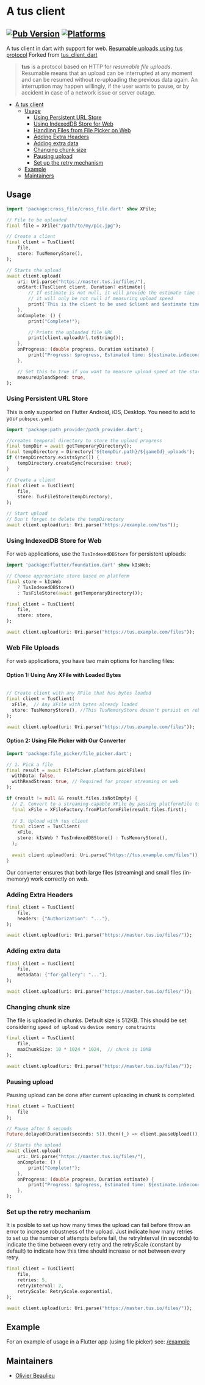 # A tus client

[![Pub Version](https://img.shields.io/pub/v/another_tus_client)](https://pub.dev/packages/another_tus_client)
[![Platforms](https://img.shields.io/badge/platforms-web%20%7C%20android%20%7C%20ios%20%7C%20desktop-lightgrey)](https://pub.dev/packages/another_tus_client)
---

A tus client in dart with support for web. [Resumable uploads using tus protocol](https://tus.io/)
Forked from [tus_client_dart](https://pub.dev/packages/tus_client_dart)

> **tus** is a protocol based on HTTP for _resumable file uploads_. Resumable
> means that an upload can be interrupted at any moment and can be resumed without
> re-uploading the previous data again. An interruption may happen willingly, if
> the user wants to pause, or by accident in case of a network issue or server
> outage.

- [A tus client](#a-tus-client)
  - [Usage](#usage)
    - [Using Persistent URL Store](#using-persistent-url-store)
    - [Using IndexedDB Store for Web](#using-indexeddb-store-for-web)
    - [Handling Files from File Picker on Web](#handling-files-from-file-picker-on-web)
    - [Adding Extra Headers](#adding-extra-headers)
    - [Adding extra data](#adding-extra-data)
    - [Changing chunk size](#changing-chunk-size)
    - [Pausing upload](#pausing-upload)
    - [Set up the retry mechanism](#set-up-the-retry-mechanism)
  - [Example](#example)
  - [Maintainers](#maintainers)

## Usage

```dart
import 'package:cross_file/cross_file.dart' show XFile;

// File to be uploaded
final file = XFile("/path/to/my/pic.jpg");

// Create a client
final client = TusClient(
    file,
    store: TusMemoryStore(),
);

// Starts the upload
await client.upload(
    uri: Uri.parse("https://master.tus.io/files/"),
    onStart:(TusClient client, Duration? estimate){
        // If estimate is not null, it will provide the estimate time for completion
        // it will only be not null if measuring upload speed
        print('This is the client to be used $client and $estimate time');
    },
    onComplete: () {
        print("Complete!");

        // Prints the uploaded file URL
        print(client.uploadUrl.toString());
    },
    onProgress: (double progress, Duration estimate) {
        print("Progress: $progress, Estimated time: ${estimate.inSeconds}");
    },

    // Set this to true if you want to measure upload speed at the start of the upload
    measureUploadSpeed: true,
);
```

### Using Persistent URL Store

This is only supported on Flutter Android, iOS, Desktop.
You need to add to your `pubspec.yaml`:

```dart
import 'package:path_provider/path_provider.dart';

//creates temporal directory to store the upload progress
final tempDir = await getTemporaryDirectory();
final tempDirectory = Directory('${tempDir.path}/${gameId}_uploads');
if (!tempDirectory.existsSync()) {
    tempDirectory.createSync(recursive: true);
}

// Create a client
final client = TusClient(
    file,
    store: TusFileStore(tempDirectory),
);

// Start upload
// Don't forget to delete the tempDirectory
await client.upload(uri: Uri.parse("https://example.com/tus"));
```

### Using IndexedDB Store for Web

For web applications, use the `TusIndexedDBStore` for persistent uploads:

```dart
import 'package:flutter/foundation.dart' show kIsWeb;

// Choose appropriate store based on platform
final store = kIsWeb 
    ? TusIndexedDBStore() 
    : TusFileStore(await getTemporaryDirectory());

final client = TusClient(
    file,
    store: store,
);

await client.upload(uri: Uri.parse("https://tus.example.com/files"));
```

### Web File Uploads

For web applications, you have two main options for handling files:

#### Option 1: Using Any XFile with Loaded Bytes

```dart

// Create client with any XFile that has bytes loaded
final client = TusClient(
  xFile,  // Any XFile with bytes already loaded
  store: TusMemoryStore(), //This TusMemoryStore doesn't persist on reboots.
);

await client.upload(uri: Uri.parse("https://tus.example.com/files"));
```

#### Option 2: Using File Picker with Our Converter

```dart
import 'package:file_picker/file_picker.dart';

// 1. Pick a file
final result = await FilePicker.platform.pickFiles(
  withData: false,   
  withReadStream: true, // Required for proper streaming on web
);

if (result != null && result.files.isNotEmpty) {
  // 2. Convert to a streaming-capable XFile by passing platformFile to our XFileFactory.fromPlatformFile method
  final xFile = XFileFactory.fromPlatformFile(result.files.first);
  
  // 3. Upload with tus client
  final client = TusClient(
    xFile,
    store: kIsWeb ? TusIndexedDBStore() : TusMemoryStore(),
  );
  
  await client.upload(uri: Uri.parse("https://tus.example.com/files"));
}
```

Our converter ensures that both large files (streaming) and small files (in-memory) work correctly on web.


### Adding Extra Headers

```dart
final client = TusClient(
    file,
    headers: {"Authorization": "..."},
);

await client.upload(uri: Uri.parse("https://master.tus.io/files/"));
```

### Adding extra data

```dart
final client = TusClient(
    file,
    metadata: {"for-gallery": "..."},
);

await client.upload(uri: Uri.parse("https://master.tus.io/files/"));
```

### Changing chunk size

The file is uploaded in chunks. Default size is 512KB. This should be set considering `speed of upload` vs `device memory constraints`

```dart
final client = TusClient(
    file,
    maxChunkSize: 10 * 1024 * 1024,  // chunk is 10MB
);

await client.upload(uri: Uri.parse("https://master.tus.io/files/"));
```

### Pausing upload

Pausing upload can be done after current uploading in chunk is completed.

```dart
final client = TusClient(
    file
);

// Pause after 5 seconds
Future.delayed(Duration(seconds: 5)).then((_) => client.pauseUpload());

// Starts the upload
await client.upload(
    uri: Uri.parse("https://master.tus.io/files/"),
    onComplete: () {
        print("Complete!");
    },
    onProgress: (double progress, Duration estimate) {
        print("Progress: $progress, Estimated time: ${estimate.inSeconds}");
    },
);
```

### Set up the retry mechanism

It is posible to set up how many times the upload can fail before throw an error to increase robustness of the upload.
Just indicate how many retries to set up the number of attempts before fail, the retryInterval (in seconds) to indicate the time between every retry
and the retryScale (constant by default) to indicate how this time should increase or not between every retry.

```dart
final client = TusClient(
    file,
    retries: 5,
    retryInterval: 2,
    retryScale: RetryScale.exponential,
);

await client.upload(uri: Uri.parse("https://master.tus.io/files/"));
```

## Example

For an example of usage in a Flutter app (using file picker) see: [/example](https://github.com/tomassasovsky/tus_client/tree/master/example/lib/main.dart)

## Maintainers

- [Olivier Beaulieu](https://github.com/olivierb24)